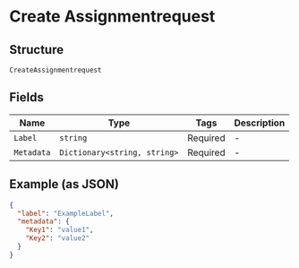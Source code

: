 
# Create Assignmentrequest

## Structure

`CreateAssignmentrequest`

## Fields

| Name | Type | Tags | Description |
|  --- | --- | --- | --- |
| `Label` | `string` | Required | - |
| `Metadata` | `Dictionary<string, string>` | Required | - |

## Example (as JSON)

```json
{
  "label": "ExampleLabel",
  "metadata": {
    "Key1": "value1",
    "Key2": "value2"
  }
}
```

